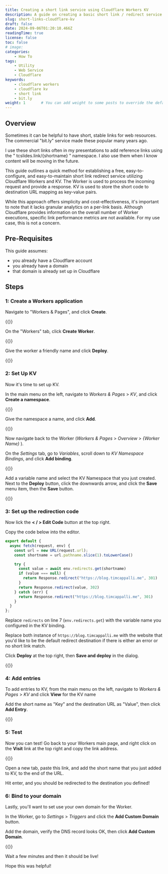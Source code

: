 ```yaml
---
title: Creating a short link service using Cloudflare Workers KV
description: A guide on creating a basic short link / redirect service for free using Cloudflare Workers KV
slug: short-links-cloudflare-kv
draft: false
date: 2024-09-06T01:20:10.466Z
readingTime: true
license: false
toc: false
# image: 
categories:
    - How To
tags:
    - Utility
    - Web Service
    - Cloudflare
keywords: 
    - cloudflare workers
    - cloudflare kv
    - short link 
    - bit.ly
weight: 1       # You can add weight to some posts to override the default sorting (date descending)
---
```


## Overview

Sometimes it can be helpful to have short, stable links for web resources. The commercial "bit.ly" service made these popular many years ago.

I use these short links often in my presentations to add reference links using the " tcslides.link/{shortname} " namespace. I also use them when I know content will be moving in the future.

This guide outlines a quick method for establishing a free, easy-to-configure, and easy-to-maintain short link redirect service utilizing Cloudflare Workers and KV. The Worker is used to process the incoming request and provide a response. KV is used to store the short code to destination URL mapping as key-value pairs.

While this approach offers simplicity and cost-effectiveness, it's important to note that it lacks granular analytics on a per-link basis. Although Cloudflare provides information on the overall number of Worker executions, specific link performance metrics are not available. For my use case, this is not a concern.

## Pre-Requisites

This guide assumes:

- you already have a Cloudflare account
- you already have a domain
- that domain is already set up in Cloudflare

## Steps

### 1: Create a Workers application

Navigate to "Workers & Pages", and click **Create**.

{{<screenshot image="cfaka-1-workeroverview.png" alt="A screenshot of the Cloudflare dashboard showing the Workers & Pages overview screen">}}

On the "Workers" tab, click **Create Worker**.

{{<screenshot image="cfaka-2-createapp.png" alt="A screenshot of the Cloudflare dashboard showing an empty Create an application screen">}}

Give the worker a friendly name and click **Deploy**.

{{<screenshot image="cfaka-3-deployscript.png" alt="A screenshot of the Cloudflare dashboard showing the confirmation screen prior to deployment of a worker">}}

### 2: Set Up KV

Now it's time to set up KV.

In the main menu on the left, navigate to _Workers & Pages_ > _KV_, and click **Create a namespace**.

{{<screenshot image="cfaka-4-newkv.png" alt="A screenshot of the Cloudflare dashboard showing the Workers & Pages KV screen with a Create a namespace button">}}

Give the namespace a name, and click **Add**.

{{<screenshot image="cfaka-5-createkv.png" alt="A screenshot of the Cloudflare dashboard showing the Create a namespace section, with a text field for the namespace name, a Cancel button and a Add button">}}

Now navigate back to the Worker (_Workers & Pages_ > _Overview_ > _{Worker Name}_ ).

On the _Settings_ tab, go to _Variables_, scroll down to _KV Namespace Bindings_, and click **Add binding**.

{{<screenshot image="cfaka-6-variablesmenu.png" alt="A screenshot of the Cloudflare dashboard showing the Settings menu for the worker with a left menu with Variables selected and a section showing KV Namespace Bindings and a Add binding button">}}

Add a variable name and select the KV Namespace that you just created. Next to the **Deploy** button, click the downwards arrow, and click the **Save** menu item, then the **Save** button.

{{<screenshot image="cfaka-7-mapsave.png" alt="A screenshot of the Cloudflare dashboard showing the KV Namespace Bindings configuration with an input field for Variable name, with the text redirects, and a dropdown field named KV Namespace with aka-redirect selected. There is a Cancel button and a Deplot button with an arrow which is selected, and the Save option is selected from the menu">}}

### 3: Set up the redirection code

Now lick the **< / > Edit Code** button at the top right.

Copy the code below into the editor.

```js
export default {
  async fetch(request, env) {
    const url = new URL(request.url);
    const shortname = url.pathname.slice(1).toLowerCase()

    try {
      const value = await env.redirects.get(shortname)
      if (value === null) {
        return Response.redirect("https://blog.timcappalli.me", 301)
      }
      return Response.redirect(value, 302)
    } catch (err) {
      return Response.redirect("https://blog.timcappalli.me", 301)
    }
  }
};
```

Replace `redirects` on line 7 (`env.redirects.get`) with the variable name you configured in the KV binding.

Replace both instance of `https://blog.timcappalli.me` with the website that you'd like to be the default redirect destination if there is either an error or no short link match.

Click **Deploy** at the top right, then **Save and deploy** in the dialog.

{{<screenshot image="cfaka-8-deploycode.png" alt="A screenshot of the Cloudflare dashboard showing an instance version, the text latest, and a Deploy button">}}

### 4: Add entries

To add entries to KV, from the main menu on the left, navigate to _Workers & Pages_ > _KV_ and click **View** for the KV name

Add the short name as "Key" and the destination URL as "Value", then click **Add Entry**.

{{<screenshot image="cfaka-9-kventry.png" alt="A screenshot of the Cloudflare dashboard showing the KV entry screen with an input field named Key with the value thispost and another input field named Value with the value https://blog.timcappalli.me/p/short-links-cloudflare-kv">}}

### 5: Test

Now you can test! Go back to your Workers main page, and right click on the **Visit** link at the top right and copy the link address.

{{<screenshot image="cfaka-10-test.png" width="50%" alt="A screenshot of the Cloudflare dashboard showing a link with the text Visit, and the browser right click menu with Open Link Address highlighted">}}

Open a new tab, paste this link, and add the short name that you just added to KV, to the end of the URL. 

Hit enter, and you should be redirected to the destination you defined!

### 6: Bind to your domain

Lastly, you'll want to set use your own domain for the Worker.

In the Worker, go to _Settings_ > _Triggers_ and click the **Add Custom Domain** button.

Add the domain, verify the DNS record looks OK, then click **Add Custom Domain**.

{{<screenshot image="cfaka-11-domain.png" alt="A screenshot of the Cloudflare dashboard showing the Add Custom Domain section with an input field named Domain with the value aka.timcappalli.me and a table previewing the DNS entry, a Cancel button and a Add Custom Domain button">}}

Wait a few minutes and then it should be live!

Hope this was helpful!
